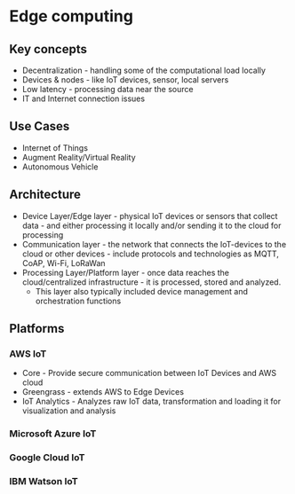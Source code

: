# Edge computing

## Key concepts

- Decentralization - handling some of the computational load locally
- Devices & nodes - like IoT devices, sensor, local servers
- Low latency - processing data near the source
- IT and Internet connection issues

## Use Cases

- Internet of Things
- Augment Reality/Virtual Reality
- Autonomous Vehicle

## Architecture

- Device Layer/Edge layer - physical IoT devices or sensors that collect data - and either processing it locally and/or sending it to the cloud for processing
- Communication layer - the network that connects the IoT-devices to the cloud or other devices - include protocols and technologies as MQTT, CoAP, Wi-Fi, LoRaWan
- Processing Layer/Platform layer - once data reaches the cloud/centralized infrastructure - it is processed, stored and analyzed.
  - This layer also typically included device management and orchestration functions

## Platforms

### AWS IoT

- Core - Provide secure communication between IoT Devices and AWS cloud
- Greengrass - extends AWS to Edge Devices
- IoT Analytics - Analyzes raw IoT data, transformation and loading it for visualization and analysis

### Microsoft Azure IoT

### Google Cloud IoT

### IBM Watson IoT
